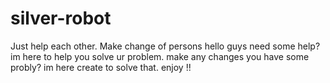 # silver-robot
Just help each other. Make change of persons
hello guys need some help? 
im here to help you solve ur problem.
make any changes
you have some probly? im here create to solve that.
enjoy !!
